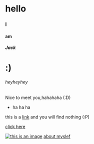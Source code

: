 # hello

### I

#### am

##### Jack

# :)

###### heyheyhey

Nice to meet you,hahahaha  (:D)

* ha ha ha

this is a [link](www.baidu.com) and you will find nothing (:P)

[click here](http://www.baidu.com)

[![this is an image](https://gss0.bdstatic.com/94o3dSag_xI4khGkpoWK1HF6hhy/baike/c0%3Dbaike116%2C5%2C5%2C116%2C38/sign=a9d12e49de1373f0e13267cdc566209e/a8773912b31bb051808b051a397adab44aede051.jpg)](https://www.baidu.com/link?url=KytYDEpojx3CVn_lHRqZO2R_G9AuQrY5EpUAJxb8qhuw1Hrw9LEWVkOcCMa8wjrZtIX6U8qGCMmRxQcb6in_3gaRRFJfAtQwplYq5btcFccwEJmtYrK8BYHModAwe79WGJHUa6KHYSZtijleFoywocU1uQGvyTlyncUaveBwkNZJB_fJb3X-P1_ODcwBZGKSTLk815NW6F_4NjIB9vTR9_dJWCLn6HDRM5RUgx-xr1iZBB-FirRinBijmYHMTsRXQH5-DgjtmkO_nJsRavtI3fW3DDKAci22PiJ2M-rQA7A6FtPt7R-zuKI80mlN49_KbMxEhG8uSqy05xvB4DGFnD8OpmwRVHJbXFPVdiYj0rq&wd=&eqid=a91b203b00c0fad1000000045d9444f1)
[about myslef]()
